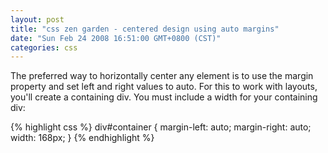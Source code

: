 ```yaml
---
layout: post
title: "css zen garden - centered design using auto margins"
date: "Sun Feb 24 2008 16:51:00 GMT+0800 (CST)"
categories: css
---
```


The preferred way to horizontally center any element is to use the margin property and set left and right values to auto. For this to work with layouts, you'll create a containing div. You must include a width for your containing div:

{% highlight css %}
div#container {
    margin-left: auto;
    margin-right: auto;
    width: 168px;
}
{% endhighlight %}
